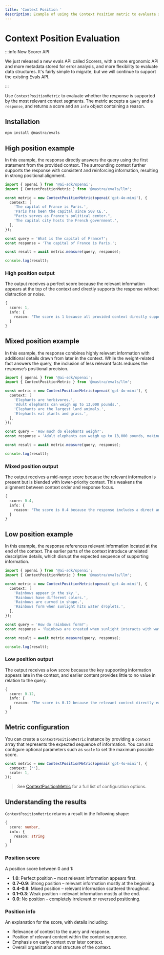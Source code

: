 ```yaml
---
title: 'Context Position '
description: Example of using the Context Position metric to evaluate sequential ordering in responses.
---
```


# Context Position Evaluation

:::info New Scorer API

We just released a new evals API called Scorers, with a more ergonomic API and more metadata stored for error analysis, and more flexibility to evaluate data structures. It's fairly simple to migrate, but we will continue to support the existing Evals API.

:::

Use `ContextPositionMetric` to evaluate whether the response is supported by the most relevant context segments. The metric accepts a `query` and a `response`, and returns a score and an `info` object containing a reason.

## Installation

```bash copy
npm install @mastra/evals
```

## High position example

In this example, the response directly answers the query using the first statement from the provided context. The surrounding context further supports the response with consistent and reinforcing information, resulting in strong positional alignment.

```typescript filename="src/example-high-position.ts" showLineNumbers copy
import { openai } from '@ai-sdk/openai';
import { ContextPositionMetric } from '@mastra/evals/llm';

const metric = new ContextPositionMetric(openai('gpt-4o-mini'), {
  context: [
    'The capital of France is Paris.',
    'Paris has been the capital since 508 CE.',
    "Paris serves as France's political center.",
    'The capital city hosts the French government.',
  ],
});

const query = 'What is the capital of France?';
const response = 'The capital of France is Paris.';

const result = await metric.measure(query, response);

console.log(result);
```

### High position output

The output receives a perfect score because the relevant information appears at the top of the context and directly supports the response without distraction or noise.

```typescript
{
  score: 1,
  info: {
    reason: 'The score is 1 because all provided context directly supports the output by confirming that Paris is the capital of France, with each statement reinforcing the answer through historical, political, and functional relevance.'
  }
}
```

## Mixed position example

In this example, the response combines highly relevant information with additional details drawn from later in the context. While the weight-related fact answers the query, the inclusion of less relevant facts reduces the response’s positional precision.

```typescript filename="src/example-mixed-position.ts" showLineNumbers copy
import { openai } from '@ai-sdk/openai';
import { ContextPositionMetric } from '@mastra/evals/llm';

const metric = new ContextPositionMetric(openai('gpt-4o-mini'), {
  context: [
    'Elephants are herbivores.',
    'Adult elephants can weigh up to 13,000 pounds.',
    'Elephants are the largest land animals.',
    'Elephants eat plants and grass.',
  ],
});

const query = 'How much do elephants weigh?';
const response = 'Adult elephants can weigh up to 13,000 pounds, making them the largest land animals.';

const result = await metric.measure(query, response);

console.log(result);
```

### Mixed position output

The output receives a mid-range score because the relevant information is present but is blended with lower-priority context. This weakens the alignment between context order and response focus.

```typescript
{
  score: 0.4,
  info: {
    reason: 'The score is 0.4 because the response includes a direct answer regarding the weight of adult elephants, which is highly relevant. However, it also contains irrelevant information about elephants being herbivores and their eating habits, which do not contribute to understanding their weight. The presence of both relevant and irrelevant context leads to a lower overall score.'
  }
}
```

## Low position example

In this example, the response references relevant information located at the end of the context. The earlier parts of the context introduce unrelated descriptive details, which disrupt the expected sequence of supporting information.

```typescript filename="src/example-low-position.ts" showLineNumbers copy
import { openai } from '@ai-sdk/openai';
import { ContextPositionMetric } from '@mastra/evals/llm';

const metric = new ContextPositionMetric(openai('gpt-4o-mini'), {
  context: [
    'Rainbows appear in the sky.',
    'Rainbows have different colors.',
    'Rainbows are curved in shape.',
    'Rainbows form when sunlight hits water droplets.',
  ],
});

const query = 'How do rainbows form?';
const response = 'Rainbows are created when sunlight interacts with water droplets in the air.';

const result = await metric.measure(query, response);

console.log(result);
```

### Low position output

The output receives a low score because the key supporting information appears late in the context, and earlier content provides little to no value in relation to the query.

```typescript
{
  score: 0.12,
  info: {
    reason: 'The score is 0.12 because the relevant context directly explains how rainbows form, while the other statements provide information that is either unrelated or only tangentially related to the formation process.'
  }
}
```

## Metric configuration

You can create a `ContextPositionMetric` instance by providing a `context` array that represents the expected sequence of information. You can also configure optional parameters such as `scale` to set the maximum possible score.

```typescript showLineNumbers copy
const metric = new ContextPositionMetric(openai('gpt-4o-mini'), {
  context: [''],
  scale: 1,
});
```

> See [ContextPositionMetric](/docs/reference/evals/context-position) for a full list of configuration options.

## Understanding the results

`ContextPositionMetric` returns a result in the following shape:

```typescript
{
  score: number,
  info: {
    reason: string
  }
}
```

### Position score

A position score between 0 and 1:

- **1.0**: Perfect position – most relevant information appears first.
- **0.7–0.9**: Strong position – relevant information mostly at the beginning.
- **0.4–0.6**: Mixed position – relevant information scattered throughout.
- **0.1–0.3**: Weak position – relevant information mostly at the end.
- **0.0**: No position – completely irrelevant or reversed positioning.

### Position info

An explanation for the score, with details including:

- Relevance of context to the query and response.
- Position of relevant content within the context sequence.
- Emphasis on early context over later context.
- Overall organization and structure of the context.

<GithubLink
  outdated={true}
  marginTop='mt-16'
  link="https://github.com/mastra-ai/mastra/blob/main/examples/basics/evals/context-position"
/>
